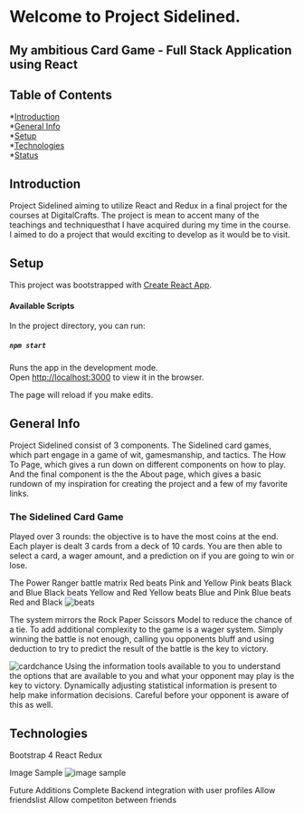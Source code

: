 <h1>Welcome to Project Sidelined.</h1>
<h2>My ambitious Card Game - Full Stack Application using React</h2>

## Table of Contents
*[Introduction](*introduction)<br />
*[General Info](#general-info)<br />
*[Setup](#setup)<br />
*[Technologies](#technologies)<br />
*[Status](#status)<br />

## Introduction
Project Sidelined aiming to utilize React and Redux in a final project for the courses at DigitalCrafts. The project is mean to accent many of the teachings and techniquesthat I have acquired during my time in the course. I aimed to do a project that would exciting to develop as it would be to visit.

## Setup
This project was bootstrapped with [Create React App](https://github.com/facebook/create-react-app).

#### Available Scripts

In the project directory, you can run:

##### `npm start`

Runs the app in the development mode.<br />
Open [http://localhost:3000](http://localhost:3000) to view it in the browser.

The page will reload if you make edits.<br />

## General Info
Project Sidelined consist of 3 components. The Sidelined card games, which part engage in a game of wit, gamesmanship, and tactics. The How To Page, which gives a run down on different components on how to play. And the final component is the the About page, which gives a basic rundown of my inspiration for creating the project and a few of my favorite links.

### The Sidelined Card Game
Played over 3 rounds: the objective is to have the most coins at the end. Each player is dealt 3 cards from a deck of 10 cards. You are then able to select a card, a wager amount, and a prediction on if you are going to win or lose.

The Power Ranger battle matrix
Red beats Pink and Yellow
Pink beats Black and Blue
Black beats Yellow and Red
Yellow beats Blue and Pink
Blue beats Red and Black
![beats](beats.jpg)

The system mirrors the Rock Paper Scissors Model to reduce the chance of a tie. To add additional complexity to the game is a wager system. Simply winning the battle is not enough, calling you opponents bluff and using deduction to try to predict the result of the battle is the key to victory. 

![cardchance](cardchance.jpg)
Using the information tools available to you to understand the options that are available to you and what your opponent may play is the key to victory. Dynamically adjusting statistical information is present to help make information decisions. Careful before your opponent is aware of this as well.

## Technologies
Bootstrap 4
React
Redux

Image Sample
![image sample](cardchance.jpg)

Future Additions
Complete Backend integration with user profiles
Allow friendslist
Allow competiton between friends
